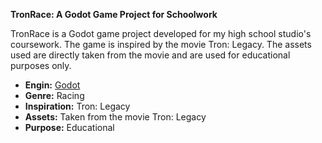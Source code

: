 **TronRace: A Godot Game Project for Schoolwork**

TronRace is a Godot game project developed for my high school studio's coursework. The game is inspired by the movie Tron: Legacy. The assets used are directly taken from the movie and are used for educational purposes only.

* **Engin:** [Godot](https://godotengine.org/)
* **Genre:** Racing
* **Inspiration:** Tron: Legacy
* **Assets:** Taken from the movie Tron: Legacy
* **Purpose:** Educational
